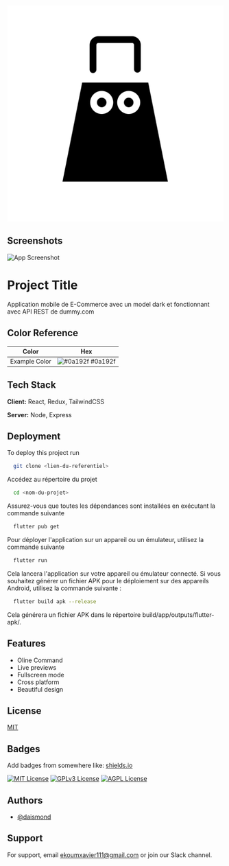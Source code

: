 
![Logo](https://github.com/daismond/modernshop/blob/main/assets/images/logo.png?raw=true)


## Screenshots

![App Screenshot](https://via.placeholder.com/468x300?text=App+Screenshot+Here)


# Project Title

Application mobile de E-Commerce avec un model dark et fonctionnant avec API REST de dummy.com

## Color Reference

| Color             | Hex                                                                |
| ----------------- | ------------------------------------------------------------------ |
| Example Color | ![#0a192f](https://via.placeholder.com/10/0a192f?text=+) #0a192f |


## Tech Stack

**Client:** React, Redux, TailwindCSS

**Server:** Node, Express


## Deployment

To deploy this project run

```bash
  git clone <lien-du-referentiel>
```
Accédez au répertoire du projet 
```bash
  cd <nom-du-projet>
```
Assurez-vous que toutes les dépendances sont installées en exécutant la commande suivante
```bash
  flutter pub get
```
Pour déployer l'application sur un appareil ou un émulateur, utilisez la commande suivante 
```bash
  flutter run
```
Cela lancera l'application sur votre appareil ou émulateur connecté.
Si vous souhaitez générer un fichier APK pour le déploiement sur des appareils Android, utilisez la commande suivante :
```bash
  flutter build apk --release
```
Cela générera un fichier APK dans le répertoire build/app/outputs/flutter-apk/.
## Features

- Oline Command
- Live previews
- Fullscreen mode
- Cross platform
- Beautiful design


## License

[MIT](https://choosealicense.com/licenses/mit/)


## Badges

Add badges from somewhere like: [shields.io](https://shields.io/)

[![MIT License](https://img.shields.io/badge/License-MIT-green.svg)](https://choosealicense.com/licenses/mit/)
[![GPLv3 License](https://img.shields.io/badge/License-GPL%20v3-yellow.svg)](https://opensource.org/licenses/)
[![AGPL License](https://img.shields.io/badge/license-AGPL-blue.svg)](http://www.gnu.org/licenses/agpl-3.0)


## Authors

- [@daismond](https://www.github.com/daismond)


## Support

For support, email ekoumxavier111@gmail.com or join our Slack channel.

